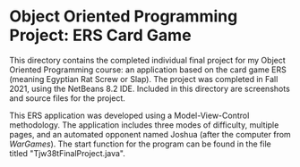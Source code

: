 # Object Oriented Programming Project: ERS Card Game
This directory contains the completed individual final project for my Object Oriented Programming course: an application based on the card game ERS (meaning Egyptian Rat Screw or Slap).
The project was completed in Fall 2021, using the NetBeans 8.2 IDE.
Included in this directory are screenshots and source files for the project.

This ERS application was developed using a Model-View-Control methodology.
The application includes three modes of difficulty, multiple pages, and an automated opponent named Joshua (after the computer from *WarGames*).
The start function for the program can be found in the file titled "Tjw38tFinalProject.java".
 